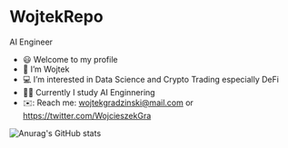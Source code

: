 # WojtekRepo
 AI Engineer
- 😃 Welcome to my profile
- 👋 I’m Wojtek 
- 💻 I’m interested in Data Science and Crypto Trading especially DeFi
- 👨‍🎓 Currently I study AI Enginnering
- ✉️: Reach me: wojtekgradzinski@mail.com or https://twitter.com/WojcieszekGra


![Anurag's GitHub stats](https://github-readme-stats.vercel.app/api?username=wojtekgradzinski&show_icons=true&theme=radical)
